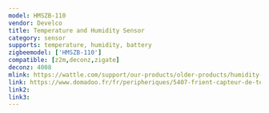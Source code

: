 ```yaml
---
model: HMSZB-110
vendor: Develco
title: Temperature and Humidity Sensor
category: sensor
supports: temperature, humidity, battery
zigbeemodel: ['HMSZB-110']
compatible: [z2m,deconz,zigate]
deconz: 4008
mlink: https://wattle.com/support/our-products/older-products/humidity-sensor/
link: https://www.domadoo.fr/fr/peripheriques/5407-frient-capteur-de-temperature-et-humidite-intelligent-zigbee-30-5713594002385.html
link2: 
link3: 
---
```


